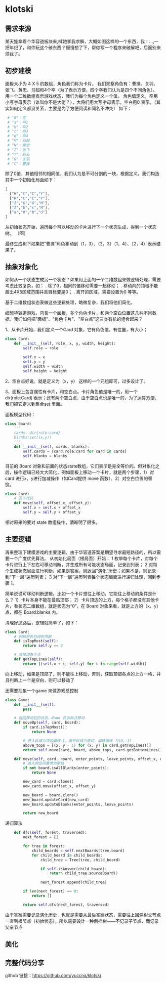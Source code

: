 # klotski

## 需求来源
某天娃拿着个华容道板块来,喊她爹我求解，大概如图这样的一个东西，我：...,一把年纪了，和你玩这个破东西？慢慢想了下，帮你写一个程序来破解吧，后面别来烦我了。

## 初步建模
面板大小为 4 X 5 的数组，角色我们称为卡片。
我们观察角色有：曹操、关羽、张飞、黄忠、马超和4个卒（为了表示方便，四个卒我们认为是四个不同角色）。
用一个二维数组表示游戏状态，我们为每个角色定义一个值。
角色值定义，卒用小写字母表示（谁叫你不是大佬？），大将们用大写字母表示，空白用0 表示。（其实如何定义都没关系，主要是为了方便阅读和同名不冲突）
如下：
```python
 # "0"：空
 # "a"：卒1
 # "b"：卒2
 # "c"：卒3
 # "d"：卒4
 # "M"：马超
 # "H"：黄忠
 # "Z"：张飞
 # "Y"：赵云
 # "G"：关羽
 # "C"：曹操
 ```

除了0值，其他相邻的相同值，我们认为是不可分割的一块，根据定义，我们构造其中一个初始化局面如下：
```python
[
  ["H","C","C","Y"],
  ["H","C","C","Y"],
  ["Z","G","G","M"],
  ["Z","b","c","M"],
  ["a","0","0","d"]
]
```

从初始状态开始，遍历每个可以移动的卡片进行下一个状态生成，得到一个状态树。
（图）

最终生成树下如果把“曹操”角色移动到（1，3）、（2，3）（1，4）、（2，4）表示结果了。

## 抽象对象化
如何从一个状态生成另一个状态？如果用上面的一个二维数组来做逻辑处理，需要考虑比较复杂，如：
 . 除了0，相同的值移动需要一起移动；
 . 移动向的领域不能超出4X5区域范围并且目标要是0；
 . 离开的区域，需要设置为0 等等。

 基于二维数组状态表做这些逻辑处理，略微复杂，我们将他们简化。

细想华容道游戏，包含一个面板，多个角色卡片，和两个空白位置这几种不同数据。我们如何把"面板"、"角色卡片"、"空白点"这三类有机的组合起来？

1、从卡片开始，我们定义一个Card 对象，它有角色值，有位置，有大小；

```python
class Card:
    def __init__(self, role, x, y, width, height):
        self.role = role

        self.x = x
        self.y = y
        self.width = width
        self.height = height

```

2、空白点好说，就是定义为（x，y） 这样的一个元组即可，过多设计了。

3、面板上包含属性有卡片，和空白点。卡片角色值是唯一的，用一个dir(role:Card) 表示；还有两个空白点，由于空白点也是唯一的，为了运算方便，我们把它定义到集合set 里面。

面板模型代码：

```python
class Board:
    '''
    cards: dir{role:card}
    blanks:set((x,y))
    '''
    def __init__(self, cards, blanks):
        self.cards = {card.role:card for card in cards}
        self.blanks = blanks
```

目前的 Board 对象和前面的状态state数组，它们表示是完全等价的。但对象化之后，操作逻辑已经大大简化，例如面板上移动一个卡片，就是两个步骤，1）对card 进行x，y进行加减操作（如Card提供 move 函数），2）对空白位置的替换。

```python
class Card:
    # 若干代码
    def move(self, offset_x, offset_y):
        self.x = self.x + offset_x
        self.y = self.y + offset_y
```

相对原来的要对 state 数组操作，清晰明了很多。

## 主要逻辑
再来整理下建模游戏的主要逻辑，由于华容道答案是期望寻求最短路径的，所以需要一个广度优先算法。
从初始化局面（根局面）开始：
1 枚举每个卡片，对每个卡片进行上下左右可移动判断，并生成所有可能状态局面，记录到列表；
2 对每个生成状态局面进行判断，如果是答案，则返回“演化”历史；如果不是，则记录到“下一层”遍历列表；
3 对“下一层”遍历列表每个状态局面进行递归处理，回到步骤 1。


简单说说可移动判断逻辑，比如一个卡片想往上移动，它能往上移动的条件是什么？
 1）卡片本身不能在最贴顶部；
 2）卡片顶边的上方，每个格子都没有其他卡片，看状态二维数组，就是状态为“0”，在 Board 对象来看，就是上方的（x，y）点，都在 Board.blanks 内。

 清理好思路后，逻辑就简单了，如下：
```python
class Card:
    # 判断是否已经到顶部
    def isTopMost(self):
        return self.y == 0

    # 求顶边各个点
    def getTopLines(self):
        return [(self.x + i, self.y) for i in range(self.width)]

```

向上移动，如果是顶部了，则不能往上移动，否则，获取顶部各点的上方一格，并且判断上一个是空白，则可以移动了

还需要抽象一个game 来做游戏总控制

```python
class Game:
    def __init__(self):
        pass

    # 返回移动后的状态，None 表示非法移动
    def moveUp(self, card, board):
        if card.isTopMost():
            return None

        # 进入区域为顶边偏移-1，离开区域为底边，偏移值得 为(0,-1)
        above_tops = [(x, y - 1) for (x, y) in card.getTopLines()]
        return self.move(card, board, above_tops, card.getBottomLines(), 0, -1)

    def move(self, card, board, enter_points, leave_points, offset_x, offset_y):
        # 进入的空间要求为空白
        if not board.isAllBlanks(enter_points):
            return None

        new_card = card.clone()
        new_card.move(offset_x, offset_y)

        new_board = board.clone()
        new_board.updateCard(new_card)
        new_board.updateBlanks(enter_points, leave_points)

        return new_board
```

递归算法
```python
    def dfs(self, forest, traversed):
        next_forest = []

        for tree in forest:
            child_boards = self.nextBoards(tree.board)
            for child_board in child_boards:
                child_tree = Tree(tree, child_board)

                if self.isAnswer(child_board):
                    return child_tree.sourceBoard()

                next_forest.append(child_tree)

        if len(next_forest) == 0:
            return []

        return self.dfs(next_forest, traversed)
```

由于答案需要记录演化历史，也就是需要从最后答案状态，需要往上回溯树父节点一直到根节点（初始状态），所以需要设计一种倒挂树——不记录子节点，而记录父亲节点

## 美化

## 完整代码分享

github 链接：https://github.com/yuccnx/klotski

